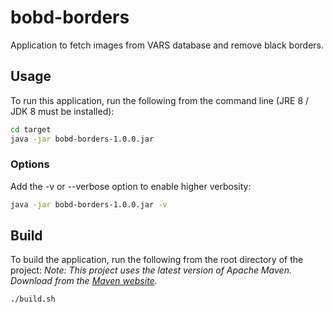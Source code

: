 # bobd-borders
Application to fetch images from VARS database and remove black borders.

## Usage
To run this application, run the following from the command line (JRE 8 / JDK 8 must be installed):
```bash
cd target
java -jar bobd-borders-1.0.0.jar
```

### Options
Add the -v or --verbose option to enable higher verbosity:
```bash
java -jar bobd-borders-1.0.0.jar -v
```

## Build

To build the application, run the following from the root directory of the project:
_Note: This project uses the latest version of Apache Maven. Download from the [Maven website](https://maven.apache.org/)._
```bash
./build.sh
```
